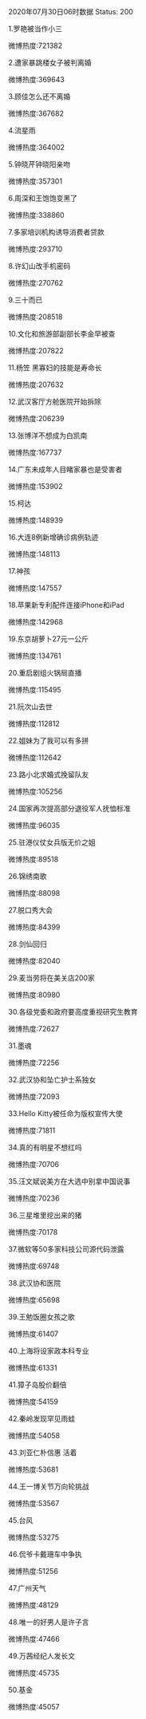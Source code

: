 2020年07月30日06时数据
Status: 200

1.罗艳被当作小三

微博热度:721382

2.遭家暴跳楼女子被判离婚

微博热度:369643

3.顾佳怎么还不离婚

微博热度:367682

4.流星雨

微博热度:364002

5.钟晓芹钟晓阳亲吻

微博热度:357301

6.周深和王饱饱变黑了

微博热度:338860

7.多家培训机构诱导消费者贷款

微博热度:293710

8.许幻山改手机密码

微博热度:270762

9.三十而已

微博热度:208518

10.文化和旅游部副部长李金早被查

微博热度:207822

11.杨笠 黑寡妇的技能是寿命长

微博热度:207632

12.武汉客厅方舱医院开始拆除

微博热度:206239

13.张博洋不想成为白凯南

微博热度:167737

14.广东未成年人目睹家暴也是受害者

微博热度:153902

15.柯达

微博热度:148939

16.大连8例新增确诊病例轨迹

微博热度:148113

17.神孩

微博热度:147557

18.苹果新专利配件连接iPhone和iPad

微博热度:142968

19.东京胡萝卜27元一公斤

微博热度:134761

20.重启剧组火锅局直播

微博热度:115495

21.阮次山去世

微博热度:112812

22.姐妹为了我可以有多拼

微博热度:112642

23.路小北求婚式挽留队友

微博热度:105256

24.国家再次提高部分退役军人抚恤标准

微博热度:96035

25.驻港仪仗女兵版无价之姐

微博热度:89518

26.锦绣南歌

微博热度:88098

27.脱口秀大会

微博热度:84399

28.剑仙回归

微博热度:82040

29.麦当劳将在美关店200家

微博热度:80980

30.各级党委和政府要高度重视研究生教育

微博热度:72627

31.墨魂

微博热度:72256

32.武汉协和坠亡护士系独女

微博热度:72093

33.Hello Kitty被任命为版权宣传大使

微博热度:71811

34.真的有明星不想红吗

微博热度:70706

35.汪文斌说美方在大选中别拿中国说事

微博热度:70236

36.三星堆里挖出来的猪

微博热度:70178

37.微软等50多家科技公司源代码泄露

微博热度:69748

38.武汉协和医院

微博热度:65698

39.王勉饭圈女孩之歌

微博热度:61407

40.上海将设家政本科专业

微博热度:61331

41.獐子岛股价翻倍

微博热度:54159

42.秦岭发现罕见雨蛙

微博热度:54058

43.刘亚仁朴信惠 活着

微博热度:53681

44.王一博关节万向轮挑战

微博热度:53567

45.台风

微博热度:53275

46.侃爷卡戴珊车中争执

微博热度:51256

47.广州天气

微博热度:48129

48.唯一的好男人是许子言

微博热度:47466

49.万茜经纪人发长文

微博热度:45735

50.基金

微博热度:45057

